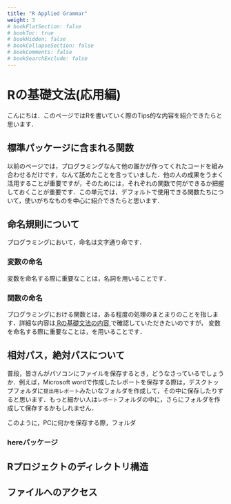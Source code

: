 ```yaml
---
title: "R Applied Grammar"
weight: 3
# bookFlatSection: false
# bookToc: true
# bookHidden: false
# bookCollapseSection: false
# bookComments: false
# bookSearchExclude: false
---
```


# Rの基礎文法(応用編)

こんにちは．このページではRを書いていく際のTips的な内容を紹介できたらと思います．

## 標準パッケージに含まれる関数
以前のページでは，プログラミングなんて他の誰かが作ってくれたコードを組み合わせるだけです，なんて舐めたことを言っていました．他の人の成果をうまく活用することが重要ですが，そのためには，それぞれの関数で何ができるか把握しておくことが重要です．この単元では，デフォルトで使用できる関数たちについて，使いがちなものを中心に紹介できたらと思います．

## 命名規則について
プログラミングにおいて，命名は文字通り命です．

### 変数の命名
変数を命名する際に重要なことは，名詞を用いることです．

### 関数の命名
プログラミングにおける関数とは，ある程度の処理のまとまりのことを指します．詳細な内容は[ Rの基礎文法の内容 ]()で確認していただきたいのですが，
変数を命名する際に重要なことは，を用いることです．


## 相対パス，絶対パスについて
普段，皆さんがパソコンにファイルを保存するとき，どうなさっているでしょうか．例えば，Microsoft wordで作成したレポートを保存する際は，デスクトップフォルダに`提出用レポート`みたいなフォルダを作成して，その中に保存したりすると思います．もっと細かい人は`レポート`フォルダの中に，さらにフォルダを作成して保存するかもしれません．

このように，PCに何かを保存する際，フォルダ

### hereパッケージ


## Rプロジェクトのディレクトリ構造

## ファイルへのアクセス


